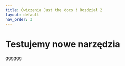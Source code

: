 ```yaml
---
title: Ćwiczenia Just the docs ! Rozdział 2
layout: default
nav_order: 3
---
```


# Testujemy nowe narzędzia
gggggg